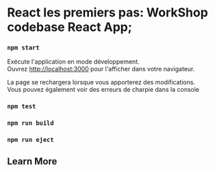<!-- @format -->

# React les premiers pas: WorkShop codebase React App;

### `npm start`

Exécute l'application en mode développement.\
Ouvrez [http://localhost:3000](http://localhost:3000) pour l'afficher dans votre navigateur.

La page se rechargera lorsque vous apporterez des modifications.\
Vous pouvez également voir des erreurs de charpie dans la console

### `npm test`

### `npm run build`

### `npm run eject`

## Learn More
